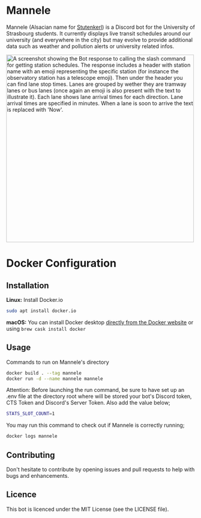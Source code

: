 # Mannele

Mannele (Alsacian name for [Stutenkerl](https://en.wikipedia.org/wiki/Stutenkerl)) is a Discord bot for the University of Strasbourg students. It currently displays live transit schedules around our university (and everywhere in the city) but may evolve to provide additional data such as weather and pollution alerts or university related infos.

<img src="screenshots/botresponse.png" alt="A screenshot showing the Bot response to calling the slash command for getting station schedules. The response includes a header with station name with an emoji representing the specific station (for instance the observatory station has a telescope emoji). Then under the header you can find lane stop times. Lanes are grouped by wether they are tramway lanes or bus lanes (once again an emoji is also present with the text to illustrate it). Each lane shows lane arrival times for each direction. Lane arrival times are specified in minutes. When a lane is soon to arrive the text is replaced with 'Now'." width="500"/>

# Docker Configuration

## Installation
**Linux:**
Install Docker.io
```bash
sudo apt install docker.io
```

**macOS:**
You can install Docker desktop [directly from the Docker website](https://www.docker.com/products/docker-desktop) or using `brew cask install docker`
## Usage
Commands to run on Mannele's directory
```bash
docker build . --tag mannele
docker run -d --name mannele mannele
```
Attention: Before launching the run command, be sure to have set up an .env file at the directory root where will be stored your bot's Discord token, CTS Token and Discord's Server Token. Also add the value below; 
```bash
STATS_SLOT_COUNT=1
```

You may run this command to check out if Mannele is correctly running;
```bash
docker logs mannele
```

## Contributing
Don't hesitate to contribute by opening issues and pull requests to help with bugs and enhancements.

## Licence
This bot is licenced under the MIT License (see the LICENSE file).
